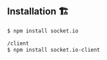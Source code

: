 Installation 🏗
---------------

```bash
$ npm install socket.io 
```

```bash
/client
$ npm install socket.io-client 
```